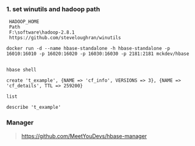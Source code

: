 


### 1. set winutils and hadoop path


```
 HADOOP_HOME
 Path
 F:\software\hadoop-2.8.1
 https://github.com/steveloughran/winutils
```


```shell
docker run -d --name hbase-standalone -h hbase-standalone -p 16010:16010 -p 16020:16020 -p 16030:16030 -p 2181:2181 mckdev/hbase
```


```shell

hbase shell
   
create 't_example', {NAME => 'cf_info', VERSIONS => 3}, {NAME => 'cf_details', TTL => 259200}

list

describe 't_example'

```

### Manager
> https://github.com/MeetYouDevs/hbase-manager
